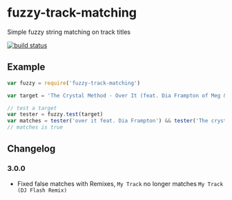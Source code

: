 # fuzzy-track-matching

Simple fuzzy string matching on track titles

[![build status](https://secure.travis-ci.org/monstercat/fuzzy-track-matching.png)](http://travis-ci.org/monstercat/fuzzy-track-matching)

## Example

```js
var fuzzy = require('fuzzy-track-matching')

var target = 'The Crystal Method - Over It (feat. Dia Frampton of Meg & Dia)'

// test a target
var tester = fuzzy.test(target)
var matches = tester('over it feat. Dia Frampton') && tester('The crystal method')
// matches is true
```

## Changelog

### 3.0.0

* Fixed false matches with Remixes, `My Track` no longer matches `My Track (DJ Flash Remix)`
